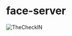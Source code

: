 # face-server

![TheCheckIN](https://user-images.githubusercontent.com/57222054/117571313-558d3080-b0ce-11eb-8e4e-8b9a0bbe1eb0.png)
